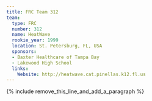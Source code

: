 ```yaml
---
title: FRC Team 312
team:
  type: FRC
  number: 312
  name: HeatWave
  rookie_year: 1999
  location: St. Petersburg, FL, USA
  sponsors:
  - Baxter Healthcare of Tampa Bay
  - Lakewood High School
  links:
    Website: http://heatwave.cat.pinellas.k12.fl.us
---
```


{% include remove_this_line_and_add_a_paragraph %}